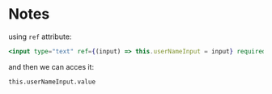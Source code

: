 # Notes

  

using `ref` attribute:
```jsx
<input type="text" ref={(input) => this.userNameInput = input} required/>
```
and then we can acces it:  
```
this.userNameInput.value
```